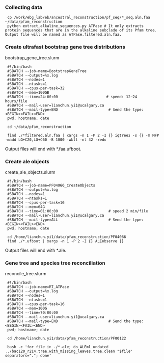 ### Collecting data
     cp /work/ebg_lab/eb/ancestral_reconstruction/pf_seq/*_seq.aln.faa ~/data/pfam_reconstruction
     python extract_alkaline_sequences.py ATPase # It only extracts protein sequences that are in the alkaline subclade of its Pfam tree. Output file will be named as ATPase.filtered.aln.faa.

### Create ultrafast bootstrap gene tree distributions
bootstrap_gene_tree.slurm

     #!/bin/bash
     #SBATCH --job-name=BootstrapGeneTree
     #SBATCH --output=%x.log
     #SBATCH --nodes=1
     #SBATCH --ntasks=1
     #SBATCH --cpus-per-task=32
     #SBATCH --mem=100GB
     #SBATCH --time=24:00:00                      # speed: 12~24 hours/file
     #SBATCH --mail-user=lianchun.yi1@ucalgary.ca
     #SBATCH --mail-type=END                       # Send the type: <BEGIN><FAIL><END>
     pwd; hostname; date

     cd ~/data/pfam_reconstruction

     find ./*filtered.aln.faa | xargs -n 1 -P 2 -I {} iqtree2 -s {} -m MFP -madd LG+C20,LG+C60 -B 1000 -wbtl -nt 32 -redo

Output files will end with *.faa.ufboot.
### Create ale objects
create_ale_objects.slurm

     #!/bin/bash
     #SBATCH --job-name=PF04066_CreateObjects
     #SBATCH --output=%x.log
     #SBATCH --nodes=1
     #SBATCH --ntasks=1
     #SBATCH --cpus-per-task=16
     #SBATCH --mem=64G
     #SBATCH --time=01:00:00                       # speed 2 min/file
     #SBATCH --mail-user=lianchun.yi1@ucalgary.ca
     #SBATCH --mail-type=ALL                       # Send the type: <BEGIN><FAIL><END>
     pwd; hostname; date

     cd /home/lianchun.yi1/data/pfam_reconstruction/PF04066
     find ./*.ufboot | xargs -n 1 -P 2 -I {} ALEobserve {}

Output files will end with *.ale.

### Gene tree and species tree reconciliation
reconcile_tree.slurm

     #!/bin/bash
     #SBATCH --job-name=RT_ATPase
     #SBATCH --output=%x.log
     #SBATCH --nodes=1
     #SBATCH --ntasks=1
     #SBATCH --cpus-per-task=16
     #SBATCH --mem=100G
     #SBATCH --time=70:00:00
     #SBATCH --mail-user=lianchun.yi1@ucalgary.ca
     #SBATCH --mail-type=END                       # Send the type: <BEGIN><FAIL><END>
     pwd; hostname; date
     
     cd /home/lianchun.yi1/data/pfam_reconstruction/PF00122

     bash -c 'for file in ./*.ale; do ALEml_undated ../bac120_r214.tree.with_missing_leaves.tree.clean "$file" separators="."; done'

